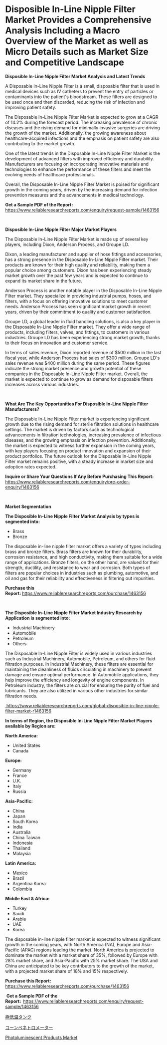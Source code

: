<p><h1>Disposible In-Line Nipple Filter Market Provides a Comprehensive Analysis Including a Macro Overview of the Market as well as Micro Details such as Market Size and Competitive Landscape</h1></p><p><strong>Disposible In-Line Nipple Filter Market Analysis and Latest Trends</strong></p>
<p><p>A Disposable In-Line Nipple Filter is a small, disposable filter that is used in medical devices such as IV catheters to prevent the entry of particles or contaminants into the patient's bloodstream. These filters are designed to be used once and then discarded, reducing the risk of infection and improving patient safety.</p><p>The Disposable In-Line Nipple Filter Market is expected to grow at a CAGR of 14.2% during the forecast period. The increasing prevalence of chronic diseases and the rising demand for minimally invasive surgeries are driving the growth of the market. Additionally, the growing awareness about healthcare-acquired infections and the emphasis on patient safety are also contributing to the market growth.</p><p>One of the latest trends in the Disposable In-Line Nipple Filter Market is the development of advanced filters with improved efficiency and durability. Manufacturers are focusing on incorporating innovative materials and technologies to enhance the performance of these filters and meet the evolving needs of healthcare professionals.</p><p>Overall, the Disposable In-Line Nipple Filter Market is poised for significant growth in the coming years, driven by the increasing demand for infection prevention measures and the advancements in medical technology.</p></p>
<p><strong>Get a Sample PDF of the Report:&nbsp;</strong> <a href="https://www.reliableresearchreports.com/enquiry/request-sample/1463156">https://www.reliableresearchreports.com/enquiry/request-sample/1463156</a></p>
<p>&nbsp;</p>
<p><strong>Disposible In-Line Nipple Filter Major Market Players</strong></p>
<p><p>The Disposable In-Line Nipple Filter Market is made up of several key players, including Dixon, Anderson Process, and Groupe LD. </p><p>Dixon, a leading manufacturer and supplier of hose fittings and accessories, has a strong presence in the Disposable In-Line Nipple Filter market. Their products are known for their high quality and reliability, making them a popular choice among customers. Dixon has been experiencing steady market growth over the past few years and is expected to continue to expand its market share in the future.</p><p>Anderson Process is another notable player in the Disposable In-Line Nipple Filter market. They specialize in providing industrial pumps, hoses, and filters, with a focus on offering innovative solutions to meet customer needs. Anderson Process has seen significant market growth in recent years, driven by their commitment to quality and customer satisfaction.</p><p>Groupe LD, a global leader in fluid handling solutions, is also a key player in the Disposable In-Line Nipple Filter market. They offer a wide range of products, including filters, valves, and fittings, to customers in various industries. Groupe LD has been experiencing strong market growth, thanks to their focus on innovation and customer service.</p><p>In terms of sales revenue, Dixon reported revenue of $500 million in the last fiscal year, while Anderson Process had sales of $300 million. Groupe LD's sales revenue was $400 million during the same period. These figures indicate the strong market presence and growth potential of these companies in the Disposable In-Line Nipple Filter market. Overall, the market is expected to continue to grow as demand for disposable filters increases across various industries.</p></p>
<p>&nbsp;</p>
<p><strong>What Are The Key Opportunities For Disposible In-Line Nipple Filter Manufacturers?</strong></p>
<p><p>The Disposable In-Line Nipple Filter market is experiencing significant growth due to the rising demand for sterile filtration solutions in healthcare settings. The market is driven by factors such as technological advancements in filtration technologies, increasing prevalence of infectious diseases, and the growing emphasis on infection prevention. Additionally, the market is expected to witness further expansion in the coming years, with key players focusing on product innovation and expansion of their product portfolios. The future outlook for the Disposable In-Line Nipple Filter market remains positive, with a steady increase in market size and adoption rates expected.</p></p>
<p><strong>Inquire or Share Your Questions If Any Before Purchasing This Report:</strong> <a href="https://www.reliableresearchreports.com/enquiry/pre-order-enquiry/1463156">https://www.reliableresearchreports.com/enquiry/pre-order-enquiry/1463156</a></p>
<p>&nbsp;</p>
<p><strong>Market Segmentation</strong></p>
<p><strong>The Disposible In-Line Nipple Filter Market Analysis by types is segmented into:</strong></p>
<p><ul><li>Brass</li><li>Bronze</li></ul></p>
<p><p>The disposable in-line nipple filter market offers a variety of types including brass and bronze filters. Brass filters are known for their durability, corrosion resistance, and high conductivity, making them suitable for a wide range of applications. Bronze filters, on the other hand, are valued for their strength, ductility, and resistance to wear and corrosion. Both types of filters are popular choices in industries such as plumbing, automotive, and oil and gas for their reliability and effectiveness in filtering out impurities.</p></p>
<p><strong>Purchase this Report:&nbsp;</strong><a href="https://www.reliableresearchreports.com/purchase/1463156">https://www.reliableresearchreports.com/purchase/1463156</a></p>
<p>&nbsp;</p>
<p><strong>The Disposible In-Line Nipple Filter Market Industry Research by Application is segmented into:</strong></p>
<p><ul><li>Industrial Machinery</li><li>Automobile</li><li>Petroleum</li><li>Others</li></ul></p>
<p><p>The Disposable In-Line Nipple Filter is widely used in various industries such as Industrial Machinery, Automobile, Petroleum, and others for fluid filtration purposes. In Industrial Machinery, these filters are essential for maintaining the cleanliness of fluids circulating in machinery to prevent damage and ensure optimal performance. In Automobile applications, they help improve the efficiency and longevity of engine components. In Petroleum industry, the filters are crucial for ensuring the purity of fuel and lubricants. They are also utilized in various other industries for similar filtration needs.</p></p>
<p><a href="https://www.reliableresearchreports.com/global-disposible-in-line-nipple-filter-market-r1463156">&nbsp;https://www.reliableresearchreports.com/global-disposible-in-line-nipple-filter-market-r1463156</a></p>
<p><strong>In terms of Region, the Disposible In-Line Nipple Filter Market Players available by Region are:</strong></p>
<p>
    <p> <strong> North America: </strong>
        <ul>
            <li>United States</li>
            <li>Canada</li>
        </ul>
        </p> 
    <p> <strong> Europe: </strong>
        <ul>
            <li>Germany</li>
            <li>France</li>
            <li>U.K.</li>
            <li>Italy</li>
            <li>Russia</li>
        </ul>
        </p> 
    <p> <strong> Asia-Pacific: </strong>
        <ul>
            <li>China</li>
            <li>Japan</li>
            <li>South Korea</li>
            <li>India</li>
            <li>Australia</li>
            <li>China Taiwan</li>
            <li>Indonesia</li>
            <li>Thailand</li>
            <li>Malaysia</li>
        </ul>
        </p> 
    <p> <strong> Latin America: </strong>
        <ul>
            <li>Mexico</li>
            <li>Brazil</li>
            <li>Argentina Korea</li>
            <li>Colombia</li>
        </ul>
        </p> 
    <p> <strong> Middle East & Africa: </strong>
        <ul>
            <li>Turkey</li>
            <li>Saudi</li>
            <li>Arabia</li>
            <li>UAE</li>
            <li>Korea</li>
        </ul>
    </p>
    </p>
<p><p>The disposable in-line nipple filter market is expected to witness significant growth in the coming years, with North America (NA), Europe and Asia-Pacific (APAC) regions leading the market. North America is projected to dominate the market with a market share of 35%, followed by Europe with 28% market share, and Asia-Pacific with 25% market share. The USA and China are anticipated to be key contributors to the growth of the market, with a projected market share of 18% and 15% respectively.</p></p>
<p><strong>Purchase this Report: </strong><a href="https://www.reliableresearchreports.com/purchase/1463156">https://www.reliableresearchreports.com/purchase/1463156</a></p>
<p>&nbsp;<strong>Get a Sample PDF of the Report:&nbsp;&nbsp;</strong><a href="https://www.reliableresearchreports.com/enquiry/request-sample/1463156">https://www.reliableresearchreports.com/enquiry/request-sample/1463156</a></p>
<p><strong></strong></p>
<p><p><a href="https://github.com/gfggqjbfys368009/Market-Research-Report-List-1/blob/main/262360541256.md">極低温タンク</a></p><p><a href="https://github.com/qwpelcjko9242629/Market-Research-Report-List-1/blob/main/386705541255.md">コーンペネトロメーター</a></p><p><a href="https://issuu.com/reportprime-2/docs/photoluminescent-products-market-size-2030.pptx">Photoluminescent Products Market</a></p></p>